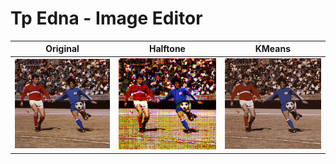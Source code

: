 # Tp Edna - Image Editor

**Original** | **Halftone** | **KMeans**
:--:|:--:|:--:
![original](generated_photos/soccer.png) | ![halftone](generated_photos/soccer_halftone.png) | ![kmeans](generated_photos/soccer_kmeans.png)
